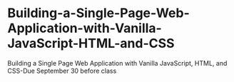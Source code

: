 # Building-a-Single-Page-Web-Application-with-Vanilla-JavaScript-HTML-and-CSS
Building a Single Page Web Application with Vanilla JavaScript, HTML, and CSS-Due September 30 before class
